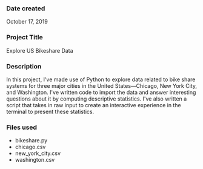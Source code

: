 ### Date created
October 17, 2019

### Project Title
Explore US Bikeshare Data

### Description
In this project, I've made use of Python to explore data related to bike share systems for three major cities in the United States—Chicago, New York City, and Washington. I've written code to import the data and answer interesting questions about it by computing descriptive statistics. I've also written a script that takes in raw input to create an interactive experience in the terminal to present these statistics.

### Files used
- bikeshare.py
- chicago.csv
- new_york_city.csv
- washington.csv
